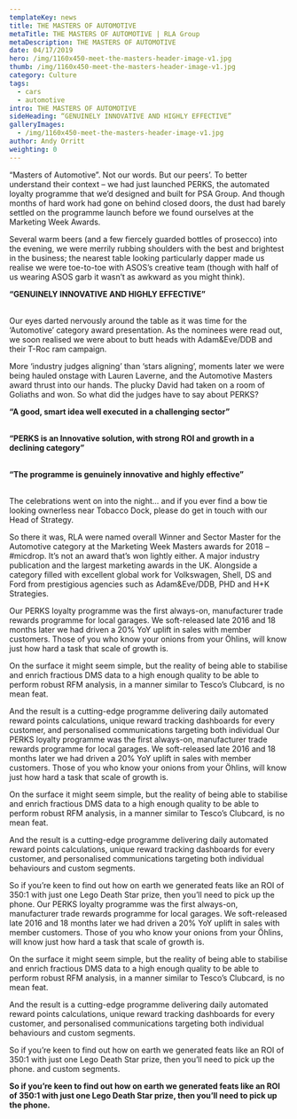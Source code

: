 ```yaml
---
templateKey: news
title: THE MASTERS OF AUTOMOTIVE
metaTitle: THE MASTERS OF AUTOMOTIVE | RLA Group
metaDescription: THE MASTERS OF AUTOMOTIVE
date: 04/17/2019
hero: /img/1160x450-meet-the-masters-header-image-v1.jpg
thumb: /img/1160x450-meet-the-masters-header-image-v1.jpg
category: Culture
tags:
  - cars
  - automotive
intro: THE MASTERS OF AUTOMOTIVE
sideHeading: “GENUINELY INNOVATIVE AND HIGHLY EFFECTIVE”
galleryImages:
  - /img/1160x450-meet-the-masters-header-image-v1.jpg
author: Andy Orritt
weighting: 0
---
```

“Masters of Automotive”. Not our words. But our peers’.  To better understand their context – we had just launched PERKS, the automated loyalty programme that we’d designed and built for PSA Group. And though months of hard work had gone on behind closed doors, the dust had barely settled on the programme launch before we found ourselves at the Marketing Week Awards.

Several warm beers (and a few fiercely guarded bottles of prosecco) into the evening, we were merrily rubbing  shoulders with the best and brightest in the business; the nearest table looking particularly dapper made us realise  we were toe-to-toe with ASOS’s creative team (though with  half of us wearing ASOS garb it wasn’t as awkward as you might think).

<strong>“GENUINELY INNOVATIVE AND HIGHLY EFFECTIVE”</strong><br><br>

Our eyes darted nervously around the table as it was time for the ‘Automotive’ category award presentation. As the nominees were read out, we soon realised we were about to butt heads with Adam&Eve/DDB and their T-Roc ram campaign.

More ‘industry judges aligning’ than ‘stars aligning’, moments later we were being hauled onstage with Lauren Laverne, and the Automotive Masters award thrust into our hands. The plucky David had taken on a room of Goliaths and won. So what did the judges have to say about PERKS?

<strong>“A good, smart idea well executed in a challenging sector”</strong><br><br>

<strong>“PERKS is an Innovative solution, with strong ROI and growth in a declining category”</strong><br><br>

<strong>“The programme is genuinely innovative and highly effective”</strong><br><br>

The celebrations went on into the night... and if you ever find a bow tie looking ownerless near Tobacco Dock, please do get in touch with our Head of Strategy.

So there it was, RLA were named overall Winner and Sector Master for the Automotive category at the Marketing Week Masters awards for 2018 – #micdrop. It’s not an award that’s won lightly either. A major industry publication and the largest marketing awards in the UK. Alongside a category filled with excellent global work for Volkswagen, Shell, DS and Ford from prestigious agencies such as Adam&Eve/DDB, PHD and H+K Strategies.

Our PERKS loyalty programme was the first always-on, manufacturer trade rewards programme for local garages. We soft-released late 2016 and 18 months later we had driven a 20% YoY uplift in sales with member customers. Those of you who know your onions from your Öhlins, will know just how hard a task that scale of growth is.

On the surface it might seem simple, but the reality of being able to stabilise and enrich fractious DMS data to a high enough quality to be able to perform robust RFM analysis, in a manner similar to Tesco’s Clubcard, is no mean feat.

And the result is a cutting-edge programme delivering daily automated reward points calculations, unique reward tracking dashboards for every customer, and personalised communications targeting both individual Our PERKS loyalty programme was the first always-on, manufacturer trade rewards programme for local garages. We soft-released late 2016 and 18 months later we had driven a 20% YoY uplift in sales with member customers. Those of you who know your onions from your Öhlins, will know just how hard a task that scale of growth is.

On the surface it might seem simple, but the reality of being able to stabilise and enrich fractious DMS data to a high enough quality to be able to perform robust RFM analysis,  in a manner similar to Tesco’s Clubcard, is no mean feat.

And the result is a cutting-edge programme delivering daily automated reward points calculations, unique reward tracking dashboards for every customer, and personalised communications targeting both individual behaviours and  custom segments.

So if you’re keen to find out how on earth we generated feats like an ROI of 350:1 with just one Lego Death Star prize, then you’ll need to pick up the phone. Our PERKS loyalty programme was the first always-on, manufacturer trade rewards programme for local garages. We soft-released late 2016 and 18 months later we had driven a 20% YoY uplift in sales with member customers. Those of you who know your onions from your Öhlins, will know just how hard a task that scale of growth is.

On the surface it might seem simple, but the reality of being able to stabilise and enrich fractious DMS data to a high enough quality to be able to perform robust RFM analysis,  in a manner similar to Tesco’s Clubcard, is no mean feat.

And the result is a cutting-edge programme delivering daily automated reward points calculations, unique reward tracking dashboards for every customer, and personalised communications targeting both individual behaviours and  custom segments.

So if you’re keen to find out how on earth we generated feats like an ROI of 350:1 with just one Lego Death Star prize, then you’ll need to pick up the phone. and custom segments.

<strong>So if you’re keen to find out how on earth we generated feats like an ROI of 350:1 with just one Lego Death Star prize, then you’ll need to pick up the phone.</strong>
